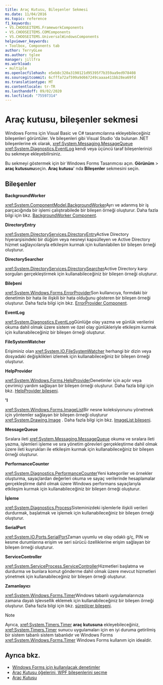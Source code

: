 ```yaml
---
title: Araç Kutusu, Bileşenler Sekmesi
ms.date: 11/04/2016
ms.topic: reference
f1_keywords:
- VS.CHOOSEITEMS.FrameworkComponents
- VS.CHOOSEITEMS.COMComponents
- VS.CHOOSEITEMS.UniversalWindowsComponents
helpviewer_keywords:
- Toolbox, Components tab
author: TerryGLee
ms.author: tglee
manager: jillfra
ms.workload:
- multiple
ms.openlocfilehash: e5eb8c320a3190121d95395f7b359aa9ed978408
ms.sourcegitcommit: 6cfffa72af599a9d667249caaaa411bb28ea69fd
ms.translationtype: MT
ms.contentlocale: tr-TR
ms.lasthandoff: 09/02/2020
ms.locfileid: "75597314"
---
```

# <a name="toolbox-components-tab"></a>Araç kutusu, bileşenler sekmesi

Windows Forms için Visual Basic ve C# tasarımcılarına ekleyebileceğiniz bileşenleri görüntüler. Ve bileşenleri gibi Visual Studio 'da bulunan .NET bileşenlerine ek olarak, <xref:System.Messaging.MessageQueue> <xref:System.Diagnostics.EventLog> kendi veya üçüncü taraf bileşenlerinizi bu sekmeye ekleyebilirsiniz.

Bu sekmeyi göstermek için bir Windows Forms Tasarımcısı açın. **Görünüm**  >  **araç kutusunu**seçin. **Araç kutusu**' nda **Bileşenler** sekmesini seçin.

## <a name="components"></a>Bileşenler

**BackgroundWorker**

<xref:System.ComponentModel.BackgroundWorker>Ayrı ve adanmış bir iş parçacığında bir işlemi çalıştırabilede bir bileşen örneği oluşturur. Daha fazla bilgi için bkz. [BackgroundWorker Component](/dotnet/framework/winforms/controls/backgroundworker-component).

**DirectoryEntry**

<xref:System.DirectoryServices.DirectoryEntry>Active Directory hiyerarşisindeki bir düğüm veya nesneyi kapsülleyen ve Active Directory hizmet sağlayıcılarıyla etkileşim kurmak için kullanılabilen bir bileşen örneği oluşturur.

**DirectorySearcher**

<xref:System.DirectoryServices.DirectorySearcher>Active Directory karşı sorguları gerçekleştirmek için kullanabileceğiniz bir bileşen örneği oluşturur.

**Bileþeni**

<xref:System.Windows.Forms.ErrorProvider>Son kullanıcıya, formdaki bir denetimin bir hata ile ilişkili bir hata olduğunu gösteren bir bileşen örneği oluşturur. Daha fazla bilgi için bkz. [ErrorProvider Component](/dotnet/framework/winforms/controls/errorprovider-component-windows-forms).

**EventLog**

<xref:System.Diagnostics.EventLog>Günlüğe olay yazma ve günlük verilerini okuma dahil olmak üzere sistem ve özel olay günlükleriyle etkileşim kurmak için kullanabileceğiniz bir bileşen örneği oluşturur.

**FileSystemWatcher**

Erişiminiz olan <xref:System.IO.FileSystemWatcher> herhangi bir dizin veya dosyadaki değişiklikleri izlemek için kullanabileceğiniz bir bileşen örneği oluşturur.

**HelpProvider**

<xref:System.Windows.Forms.HelpProvider>Denetimler için açılır veya çevrimiçi yardım sağlayan bir bileşen örneği oluşturur. Daha fazla bilgi için bkz. [HelpProvider bileşeni](/dotnet/framework/winforms/controls/helpprovider-component-windows-forms).

**'I**

<xref:System.Windows.Forms.ImageList>Bir nesne koleksiyonunu yönetmek için yöntemler sağlayan bir bileşen örneği oluşturur <xref:System.Drawing.Image> . Daha fazla bilgi için bkz. [ImageList bileşeni](/dotnet/framework/winforms/controls/imagelist-component-windows-forms).

**MessageQueue**

Sıralara ileti <xref:System.Messaging.MessageQueue> okuma ve sıralara ileti yazma, işlemleri işleme ve sıra yönetim görevleri gerçekleştirme dahil olmak üzere ileti kuyrukları ile etkileşim kurmak için kullanabileceğiniz bir bileşen örneği oluşturur.

**PerformanceCounter**

<xref:System.Diagnostics.PerformanceCounter>Yeni kategoriler ve örnekler oluşturma, sayaçlardan değerleri okuma ve sayaç verilerinde hesaplamalar gerçekleştirme dahil olmak üzere Windows performans sayaçlarıyla etkileşim kurmak için kullanabileceğiniz bir bileşen örneği oluşturur.

**İşleme**

<xref:System.Diagnostics.Process>Sisteminizdeki işlemlerle ilişkili verileri durdurmak, başlatmak ve işlemek için kullanabileceğiniz bir bileşen örneği oluşturur.

**SerialPort**

<xref:System.IO.Ports.SerialPort>Zaman uyumlu ve olay odaklı g/ç, PIN ve kesme durumlarına erişim ve seri sürücü özelliklerine erişim sağlayan bir bileşen örneği oluşturur.

**ServiceController**

<xref:System.ServiceProcess.ServiceController>Hizmetleri başlatma ve durdurma ve bunlara komut gönderme dahil olmak üzere mevcut hizmetleri yönetmek için kullanabileceğiniz bir bileşen örneği oluşturur.

**Zamanlayıcı**

<xref:System.Windows.Forms.Timer>Windows tabanlı uygulamalarınıza zamana dayalı işlevsellik eklemek için kullanabileceğiniz bir bileşen örneği oluşturur. Daha fazla bilgi için bkz. [süreölçer bileşeni](/dotnet/framework/winforms/controls/timer-component-windows-forms).

> [!NOTE]
> Ayrıca, <xref:System.Timers.Timer> **araç kutusuna** ekleyebileceğiniz, <xref:System.Timers.Timer> sunucu uygulamaları için en iyi duruma getirilmiş bir sistem tabanlı sistem tabanlıdır ve Windows Forms <xref:System.Windows.Forms.Timer> Windows Forms kullanım için idealdir.

## <a name="see-also"></a>Ayrıca bkz.

- [Windows Forms için kullanılacak denetimler](/dotnet/framework/winforms/controls/controls-to-use-on-windows-forms)
- [Araç Kutusu öğelerini, WPF bileşenlerini seçme](choose-toolbox-items-wpf-components.md)
- [Araç Kutusu](../../ide/reference/toolbox.md)
